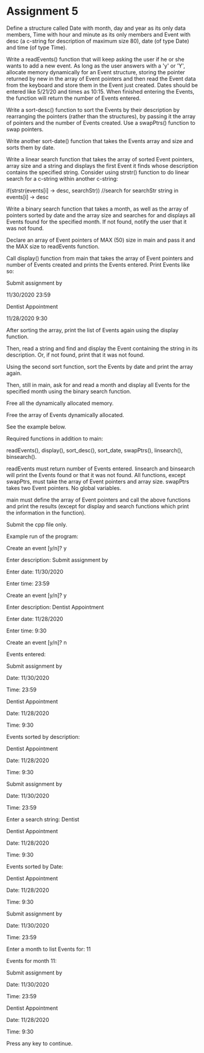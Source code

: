 # Assignment 5

Define a structure called Date with month, day and year as its only data members, Time with hour and minute as its only members and Event with desc (a c-string for description of maximum size 80), date (of type Date) and time (of type Time).

Write a readEvents() function that will keep asking the user if he or she wants to add a new event. As long as the user answers with a 'y' or 'Y', allocate memory dynamically for an Event structure, storing the pointer returned by new in the array of Event pointers and then read the Event data from the keyboard and store them in the Event just created. Dates should be entered like 5/21/20 and times as 10:15. When finished entering the Events, the function will return the number of Events entered.

Write a sort-desc() function to sort the Events by their description by rearranging the pointers (rather than the structures), by passing it the array of pointers and the number of Events created.  Use a swapPtrs() function to swap pointers.

Write another sort-date() function that takes the Events array and size and sorts them by date.

Write a linear search function that takes the array of sorted Event pointers, array size and a string and displays the first Event it finds whose description contains the specified string.  Consider using strstr() function to do linear search for a c-string within another c-string: 

if(strstr(events[i] -> desc, searchStr)) //search for searchStr string in events[i] -> desc

Write a binary search function that takes a month, as well as the array of pointers sorted by date and the array size and searches for and displays all Events found for the specified month. If not found, notify the user that it was not found.

Declare an array of Event pointers of MAX (50) size in main and pass it and the MAX size to readEvents function.

Call display() function from main that takes the array of Event pointers and number of Events created and prints the Events entered. Print Events like so:

Submit assignment by

11/30/2020    23:59

Dentist Appointment

11/28/2020    9:30

After sorting the array, print the list of Events again using the display function.

Then, read a string and find and display the Event containing the string in its description.  Or, if not found, print that it was not found.

Using the second sort function, sort the Events by date and print the array again.

Then, still in main, ask for and read a month and display all Events for the specified month using the binary search function.

Free all the dynamically allocated memory.

Free the array of Events dynamically allocated.

See the example below.

Required functions in addition to main:

readEvents(), display(), sort_desc(), sort_date, swapPtrs(), linsearch(), binsearch().

readEvents must return number of Events entered. linsearch and binsearch will print the Events found or that it was not found.  All functions, except swapPtrs, must take the array of Event pointers and array size. swapPtrs takes two Event pointers. No global variables. 

main must define the array of Event pointers and call the above functions and print the results (except for display and search functions which print the information in the function).

Submit the cpp file only.

Example run of the program:

Create an event [y/n]?    y

Enter description:  Submit assignment by

Enter date:   11/30/2020  

Enter time:    23:59

Create an event [y/n]?   y

Enter description:  Dentist Appointment

Enter date:    11/28/2020   

Enter time:    9:30

Create an event [y/n]?   n

Events entered:

Submit assignment by

Date:   11/30/2020   

Time:    23:59

Dentist Appointment

Date:    11/28/2020  

Time:    9:30

Events sorted by description:

Dentist Appointment

Date:    11/28/2020   

Time:    9:30

Submit assignment by

Date:   11/30/2020   

Time:    23:59

Enter a search string:  Dentist

Dentist Appointment

Date:    11/28/2020   

Time:    9:30

Events sorted by Date:

Dentist Appointment

Date:    11/28/2020   

Time:    9:30

Submit assignment by

Date:   11/30/2020   

Time:    23:59

Enter a month to list Events for: 11

Events for month 11:

Submit assignment by

Date:   11/30/2020   

Time:    23:59

Dentist Appointment

Date:    11/28/2020   

Time:    9:30

Press any key to continue.
